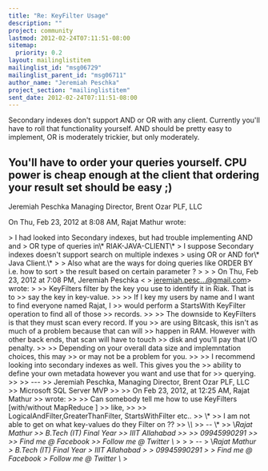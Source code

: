 ```yaml
---
title: "Re: KeyFilter Usage"
description: ""
project: community
lastmod: 2012-02-24T07:11:51-08:00
sitemap:
  priority: 0.2
layout: mailinglistitem
mailinglist_id: "msg06729"
mailinglist_parent_id: "msg06711"
author_name: "Jeremiah Peschka"
project_section: "mailinglistitem"
sent_date: 2012-02-24T07:11:51-08:00
---
```



Secondary indexes don't support AND or OR with any client. Currently you'll
have to roll that functionality yourself. AND should be pretty easy to
implement, OR is moderately trickier, but only moderately.

You'll have to order your queries yourself. CPU power is cheap enough at
the client that ordering your result set should be easy ;)
---
Jeremiah Peschka
Managing Director, Brent Ozar PLF, LLC


On Thu, Feb 23, 2012 at 8:08 AM, Rajat Mathur wrote:

&gt; I had looked into Secondary indexes, but had trouble implementing AND and
&gt; OR type of queries in\\* RIAK-JAVA-CLIENT\\*
&gt; I suppose Secondary indexes doesn't support search on multiple indexes
&gt; using OR or AND for\\* Java Client.\\*
&gt;
&gt; Also what are the ways for doing queries like ORDER BY i.e. how to sort
&gt; the result based on certain parameter ?
&gt;
&gt;
&gt; On Thu, Feb 23, 2012 at 7:08 PM, Jeremiah Peschka &lt;
&gt; jeremiah.pesc...@gmail.com&gt; wrote:
&gt;
&gt;&gt; KeyFilters filter by the key you use to identify it in Riak. That is to
&gt;&gt; say the key in key-value.
&gt;&gt;
&gt;&gt; If I key my users by name and I want to find everyone named Rajat, I
&gt;&gt; would perform a StartsWith KeyFilter operation to find all of those
&gt;&gt; records.
&gt;&gt;
&gt;&gt; The downside to KeyFilters is that they must scan every record. If you
&gt;&gt; are using Bitcask, this isn't as much of a problem because that can will
&gt;&gt; happen in RAM. However with other back ends, that scan will have to touch
&gt;&gt; disk and you'll pay that I/O penalty.
&gt;&gt;
&gt;&gt; Depending on your overall data size and implemntation choices, this may
&gt;&gt; or may not be a problem for you.
&gt;&gt;
&gt;&gt; I recommend looking into secondary indexes as well. This gives you the
&gt;&gt; ability to define your own metadata however you want and use that for
&gt;&gt; querying.
&gt;&gt;
&gt;&gt; ---
&gt;&gt; Jeremiah Peschka, Managing Director, Brent Ozar PLF, LLC
&gt;&gt; Microsoft SQL Server MVP
&gt;&gt;
&gt;&gt; On Feb 23, 2012, at 12:25 AM, Rajat Mathur 
&gt;&gt; wrote:
&gt;&gt;
&gt;&gt; Can somebody tell me how to use KeyFilters [with/without MapReduce ]
&gt;&gt; like,
&gt;&gt;
&gt;&gt; LogicalAndFilter,GreaterThanFilter, StartsWithFilter etc..
&gt;&gt; \\*
&gt;&gt; I am not able to get on what key-values do they Filter on ??
&gt;&gt; \\*\\*
&gt;&gt; -- \\*
&gt;&gt; \\*Rajat Mathur
&gt;&gt; B.Tech (IT) Final Year
&gt;&gt; IIIT Allahabad
&gt;&gt;
&gt;&gt; 09945990291
&gt;&gt;
&gt;&gt; Find me @ Facebook 
&gt;&gt; Follow me @ Twitter \\*
&gt;
&gt;
&gt; --
&gt; \\*Rajat Mathur
&gt; B.Tech (IT) Final Year
&gt; IIIT Allahabad
&gt;
&gt; 09945990291
&gt;
&gt; Find me @ Facebook 
&gt; Follow me @ Twitter \\*
&gt;
